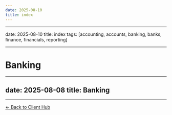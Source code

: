```yaml
---
date: 2025-08-10
title: index
---
```

---
date: 2025-08-10
title: index
tags: [accounting, accounts, banking, banks, finance, financials, reporting]

---
# Banking

---
date: 2025-08-08
title: Banking
---

---
[← Back to Client Hub](https://www.builtbyrays.com/Client-Vault/portal)
